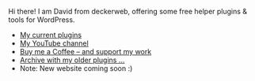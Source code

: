 Hi there!
I am David from deckerweb, offering some free helper plugins & tools for WordPress.
* [My current plugins](https://github.com/deckerweb?tab=repositories)
* [My YouTube channel](https://www.youtube.com/@deckerweb)
* [Buy me a Coffee – and support my work](https://ko-fi.com/deckerweb)
* [Archive with my older plugins ...](https://github.com/ddw-archive)
* Note: New website coming soon :)